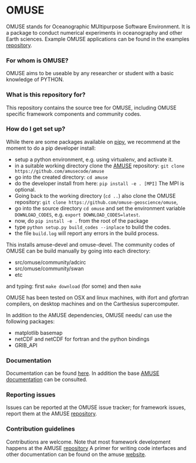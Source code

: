 # OMUSE #

OMUSE stands for Oceanographic MUltipurpose Software Environment. It is a 
package to conduct numerical experiments in oceanography and other Earth 
sciences. Example OMUSE applications can be found in the examples 
[repository](https://github.com/omuse-geoscience/omuse-examples).

### For whom is OMUSE? ###

OMUSE aims to be useable by any researcher or student with a basic knowledge of 
PYTHON.

### What is this repository for? ###

This repository contains the source tree for OMUSE, including OMUSE specific framework
components and community codes.

### How do I get set up? ###

While there are some packages available on [pipy](www.pypi.org), we recommend at the moment 
to do a pip developer install:

- setup a python environment, e.g. using virtualenv, and activate it.
- in a suitable working directory clone the [AMUSE](https://github.com/amusecode/amuse) repository: `git clone https://github.com/amusecode/amuse`
- go into the created directory: `cd amuse`
- do the developer install from here: `pip install -e . [MPI]` The MPI is optional. 
- Going back to the working directory (`cd ..`) also clone the OMUSE repository: `git clone https://github.com/omuse-geoscience/omuse`,
- go into the source directory `cd omuse` and set the environment variable `DOWNLOAD_CODES`, e.g. `export DOWNLOAD_CODES=latest`.
- now, do `pip install -e .` from the root of the package
- type `python setup.py build_codes --inplace` to build the codes. 
- the file `build.log` will report any errors in the build process.

This installs amuse-devel and omuse-devel. The community codes of OMUSE can 
be build manually by going into each directory:

 + src/omuse/community/adcirc
 + src/omuse/community/swan
 + etc

and typing: first `make download` (for some) and then `make`

OMUSE has been tested on OSX and linux machines, with ifort and gfortran 
compilers, on desktop machines and on the Carthesius supercomputer.

In addition to the AMUSE dependencies, OMUSE needs/ can use the following 
packages:

 + matplotlib basemap
 + netCDF and netCDF for fortran and the python bindings
 + GRIB_API

### Documentation ###

Documentation can be found [here](https://omuse.readthedocs.io). In addition the base  [AMUSE documentation](https://amuse.readthedocs.io) can be consulted.

### Reporting issues ###

Issues can be reported at the OMUSE issue tracker; for framework issues, 
report them at the AMUSE [repository](https://github.com/amusecode/amuse).

### Contribution guidelines ###

Contributions are welcome. Note that most framework development happens at 
the AMUSE [repository](https://github.com/amusecode/amuse) A primer for 
writing code interfaces and other documentation can be found on the amuse 
[website](www.amusecode.org).
